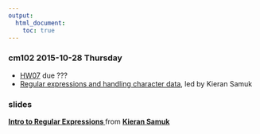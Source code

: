 ```yaml
---
output:
  html_document:
    toc: true
---
```


### cm102 2015-10-28 Thursday

  * [HW07](hw07_data-wrangling-grand-finale.html) due ???
  * [Regular expressions and handling character data](block027_regular-expressions-2015.html), led by Kieran Samuk

### slides

<script async class="speakerdeck-embed" data-id="b1efa8fafa73417aabe49a020b9e63a7" data-ratio="1.33333333333333" src="//speakerdeck.com/assets/embed.js"></script> <div style="margin-bottom:5px"> <strong> <a href="https://speakerdeck.com/ksamuk/ubc-stat545-2015-cm103-introduction-to-regular-expressions" target="_blank">Intro to Regular Expressions </a> </strong> from <strong><a href="https://speakerdeck.com/ksamuk" target="_blank">Kieran Samuk</a></strong> </div>